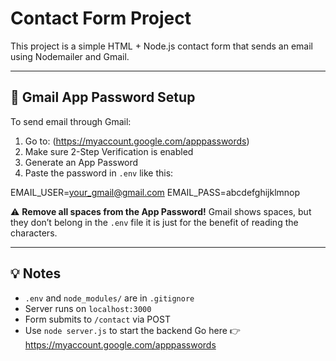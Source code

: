 # Contact Form Project

This project is a simple HTML + Node.js contact form that sends an email using Nodemailer and Gmail.

---

## 🔐 Gmail App Password Setup

To send email through Gmail:

1. Go to: (https://myaccount.google.com/apppasswords)
2. Make sure 2-Step Verification is enabled
3. Generate an App Password
4. Paste the password in `.env` like this:

EMAIL_USER=your_gmail@gmail.com EMAIL_PASS=abcdefghijklmnop



⚠️ **Remove all spaces from the App Password!** Gmail shows spaces, but they don’t belong in the `.env` file it is just for the benefit of reading the characters.

---

## 💡 Notes

- `.env` and `node_modules/` are in `.gitignore`
- Server runs on `localhost:3000`
- Form submits to `/contact` via POST
- Use `node server.js` to start the backend
Go here 👉 https://myaccount.google.com/apppasswords